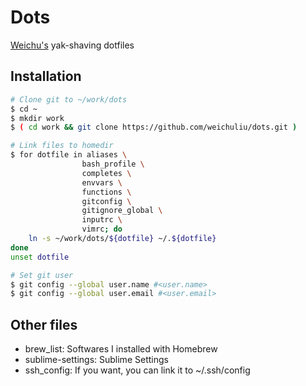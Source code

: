 # Dots

[Weichu's](https://www.github.com/weichuliu) yak-shaving dotfiles

## Installation

```bash
# Clone git to ~/work/dots
$ cd ~
$ mkdir work
$ ( cd work && git clone https://github.com/weichuliu/dots.git )

# Link files to homedir
$ for dotfile in aliases \
                bash_profile \
                completes \
                envvars \
                functions \
                gitconfig \
                gitignore_global \
                inputrc \
                vimrc; do
    ln -s ~/work/dots/${dotfile} ~/.${dotfile}
done
unset dotfile

# Set git user
$ git config --global user.name #<user.name>
$ git config --global user.email #<user.email>
```

## Other files

- brew_list: Softwares I installed with Homebrew
- sublime-settings: Sublime Settings
- ssh_config: If you want, you can link it to ~/.ssh/config
